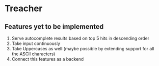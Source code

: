 # Treacher
## Features yet to be implemented
1. Serve autocomplete results based on top 5 hits in descending order
2. Take input continuously 
3. Take Uppercases as well (maybe possible by extending support for all the ASCII characters)
4. Connect this features as a backend
